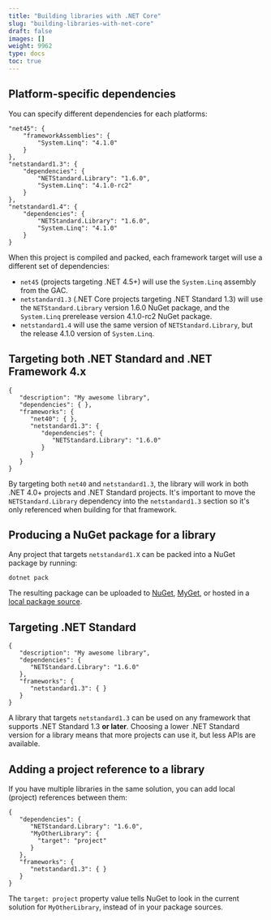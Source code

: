```yaml
---
title: "Building libraries with .NET Core"
slug: "building-libraries-with-net-core"
draft: false
images: []
weight: 9962
type: docs
toc: true
---
```


## Platform-specific dependencies
You can specify different dependencies for each platforms:

    "net45": {
        "frameworkAssemblies": {
            "System.Linq": "4.1.0"
        }
    },
    "netstandard1.3": {
        "dependencies": {
            "NETStandard.Library": "1.6.0",
            "System.Linq": "4.1.0-rc2"
        }
    },
    "netstandard1.4": {
        "dependencies": {
            "NETStandard.Library": "1.6.0",
            "System.Linq": "4.1.0"
        }
    }

When this project is compiled and packed, each framework target will use a different set of dependencies:

* `net45` (projects targeting .NET 4.5+) will use the `System.Linq` assembly from the GAC.
* `netstandard1.3` (.NET Core projects targeting .NET Standard 1.3) will use the `NETStandard.Library` version 1.6.0 NuGet package, and the `System.Linq` prerelease version 4.1.0-rc2 NuGet package.
* `netstandard1.4` will use the same version of `NETStandard.Library`, but the release 4.1.0 version of `System.Linq`.

## Targeting both .NET Standard and .NET Framework 4.x
    {
       "description": "My awesome library",
       "dependencies": { },
       "frameworks": {
          "net40": { },
          "netstandard1.3": {
             "dependencies": {
                "NETStandard.Library": "1.6.0"
             }
          }
       }
    }

By targeting both `net40` and `netstandard1.3`, the library will work in both .NET 4.0+ projects and .NET Standard projects. It's important to move the `NETStandard.Library` dependency into the `netstandard1.3` section so it's only referenced when building for that framework.

## Producing a NuGet package for a library
Any project that targets `netstandard1.X` can be packed into a NuGet package by running:

    dotnet pack

The resulting package can be uploaded to [NuGet][nuget], [MyGet][myget], or hosted in a [local package source][local].

[nuget]: https://www.nuget.org/
[myget]: https://www.myget.org/
[local]: https://docs.nuget.org/create/hosting-your-own-nuget-feeds

## Targeting .NET Standard
    {
       "description": "My awesome library",
       "dependencies": {
          "NETStandard.Library": "1.6.0"
       },
       "frameworks": {
          "netstandard1.3": { }
       }
    }

A library that targets `netstandard1.3` can be used on any framework that supports .NET Standard 1.3 **or later**. Choosing a lower .NET Standard version for a library means that more projects can use it, but less APIs are available.

## Adding a project reference to a library
If you have multiple libraries in the same solution, you can add local (project) references between them:

    {
       "dependencies": {
          "NETStandard.Library": "1.6.0",
          "MyOtherLibrary": {
            "target": "project"
          }
       },
       "frameworks": {
          "netstandard1.3": { }
       }
    }

The `target: project` property value tells NuGet to look in the current solution for `MyOtherLibrary`, instead of in your package sources.

